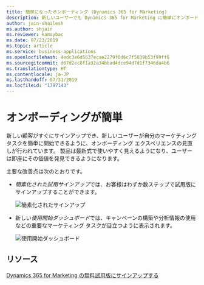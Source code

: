 ```yaml
---
title: 簡単になったオンボーディング (Dynamics 365 for Marketing)
description: 新しいユーザーでも Dynamics 365 for Marketing に簡単にオンボードして価値を発見できるようになりました。
author: jain-shailesh
ms.author: shjain
ms.reviewer: kamaybac
ms.date: 07/23/2019
ms.topic: article
ms.service: business-applications
ms.openlocfilehash: 4edc3e6d5637ecae2279f0d6c7f5039b53f99ff6
ms.sourcegitcommit: d67d2ec8f1a32a34bbad4dce94d7d1f7346da4b6
ms.translationtype: HT
ms.contentlocale: ja-JP
ms.lasthandoff: 07/31/2019
ms.locfileid: "1797143"
---
```

# <a name="easy-onboarding"></a>オンボーディングが簡単

新しい顧客がすぐにサインアップでき、新しいユーザーが自分のマーケティング タスクを簡単に開始できるように、オンボーディング エクスペリエンスの見直しが行われています。 製品は最新式で使いやすく見えるようになり、ユーザーは即座にその価値を発見できるようになります。

主要な改善点は次のとおりです。


- *簡素化された試用サインアップ*では、お客様はわずか数ステップで試用版にサインアップすることができます。

    ![簡素化されたサインアップ](media/simplified-signup.png "簡素化されたサインアップ")

- 新しい*使用開始ダッシュボード*では、キャンペーンの構築や分析情報の使用などの重要なマーケティング タスクが目立つように表示されます。

    ![使用開始ダッシュボード](media/get-started-dashboard.png "使用開始ダッシュボード")

<!-- - *Guided tasks* provide step-by-step guidance for many scenarios and a context-sensitive help pane.

    ![Guided tasks](media/guided-tasks.png "Guided tasks") -->

## <a name="resources"></a>リソース

[Dynamics 365 for Marketing の無料試用版にサインアップする](https://docs.microsoft.com/dynamics365/customer-engagement/marketing/trial-signup)
